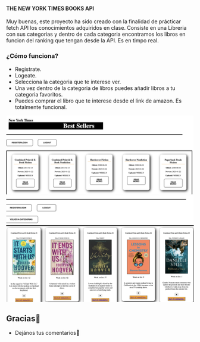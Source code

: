 #### THE NEW YORK TIMES BOOKS API

Muy buenas, este proyecto ha sido creado con la finalidad de prácticar fetch API los conocimientos adquiridos en clase. Consiste en una Libreria con sus categorias y dentro de cada categoria encontramos los libros en funcion del ranking que tengan desde la API. Es en timpo real.


### ¿Cómo funciona?

-  Registrate.
-  Logeate.
-  Selecciona la categoria que te interese ver.
-  Una vez dentro de la categoria de libros puedes añadir libros a tu categoria favoritos.
-  Puedes comprar el libro que te interese desde el link de amazon. Es totalmente funcional.


![npminstall!](./assets/Captura%20de%20pantalla%202023-01-18%20a%20las%2012.14.48.png)
![npminstall!](./assets/Captura%20de%20pantalla%202023-01-18%20a%20las%2012.15.02.png)

## Gracias🎁

* Dejános tus comentarios📢
